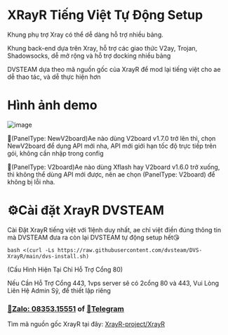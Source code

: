 # XRayR Tiếng Việt Tự Động Setup

Khung phụ trợ Xray có thể dễ dàng hỗ trợ nhiều bảng.

Khung back-end dựa trên Xray, hỗ trợ các giao thức V2ay, Trojan, Shadowsocks, dễ mở rộng và hỗ trợ docking nhiều bảng

DVSTEAM dựa theo mã nguồn gốc của XrayR để mod lại tiếng việt cho ae dễ thao tác, và dễ thực hiện hơn

# Hình ảnh demo

![image](https://github.com/dvsteam/DVS-XrayR/assets/91702958/78d3fd48-04c6-4713-ab39-8baae5d92c92)

🔰(PanelType: NewV2board)Ae nào dùng V2board v1.7.0 trở lên thì, chọn NewV2board để dụng API mới nha, API mới giới hạn tốc độ trực tiếp trên gói, không cần nhập trong config

🔰(PanelType: V2board)Ae nào dùng Xflash hay V2board v1.6.0 trở xuống, thì không thể dùng API mới được, nên ae chọn (PanelType: V2board) để không bị lỗi nha.
# ⚙️Cài đặt XrayR DVSTEAM
Cài Đặt XrayR tiếng việt với 1lệnh duy nhất, ae chỉ việt điền đúng thông tin mà DVSTEAM đưa ra còn lại DVSTEAM tự động setup hết😘

```
bash <(curl -Ls https://raw.githubusercontent.com/dvsteam/DVS-XrayR/main/dvs-install.sh)
```
(Cấu Hình Hiện Tại Chỉ Hỗ Trợ Cổng 80)


Nếu Cần Hỗ Trợ Cổng 443,
1vps server sẽ có 2cổng 80 và 443, Vui Lòng Liên Hệ Admin Sỹ, để thiết lập riêng

### [🔰Zalo: 08353.15551](https://zalo.me/dvsteam) of [🔰Telegram](https://t.me/DuongVanSy)
 


Tìm mã nguồn gốc XrayR tại đây: [XrayR-project/XrayR](https://github.com/XrayR-project/XrayR)
